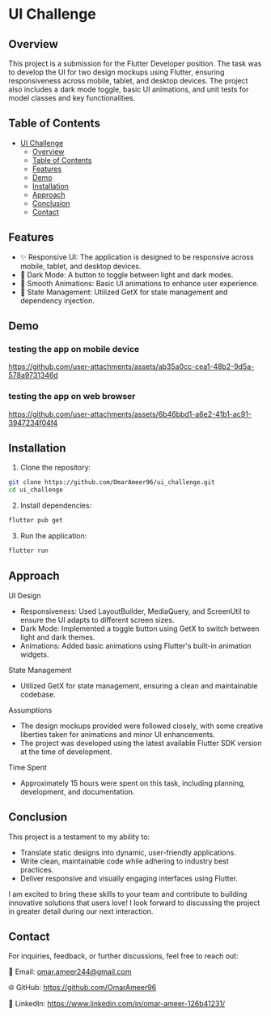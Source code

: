 # UI Challenge

## Overview

This project is a submission for the Flutter Developer position. The task was to develop the UI for two design mockups using Flutter, ensuring responsiveness across mobile, tablet, and desktop devices. The project also includes a dark mode toggle, basic UI animations, and unit tests for model classes and key functionalities.


## Table of Contents

- [UI Challenge](#ui-challenge)
  - [Overview](#overview)
  - [Table of Contents](#table-of-contents)
  - [Features](#features)
  - [Demo](#demo)
  - [Installation](#installation)
  - [Approach](#approach)
  - [Conclusion](#conclusion)
  - [Contact](#contact)


## Features

- ✨ Responsive UI: The application is designed to be responsive across mobile, tablet, and desktop devices.
- 🌙 Dark Mode: A button to toggle between light and dark modes.
- 🎨 Smooth Animations: Basic UI animations to enhance user experience.
- 🧩 State Management: Utilized GetX for state management and dependency injection.


## Demo

### testing the app on mobile device
https://github.com/user-attachments/assets/ab35a0cc-cea1-48b2-9d5a-578a9731346d

### testing the app on web browser
https://github.com/user-attachments/assets/6b46bbd1-a6e2-41b1-ac91-3947234f04f4


## Installation

1. Clone the repository:

```sh
git clone https://github.com/OmarAmeer96/ui_challenge.git
cd ui_challenge
```

2. Install dependencies:

```sh
flutter pub get
```

3. Run the application:

```sh
flutter run
```


## Approach

UI Design

- Responsiveness: Used LayoutBuilder, MediaQuery, and ScreenUtil to ensure the UI adapts to different screen sizes.
- Dark Mode: Implemented a toggle button using GetX to switch between light and dark themes.
- Animations: Added basic animations using Flutter's built-in animation widgets.

State Management
- Utilized GetX for state management, ensuring a clean and maintainable codebase.

Assumptions

- The design mockups provided were followed closely, with some creative liberties taken for animations and minor UI enhancements.
- The project was developed using the latest available Flutter SDK version at the time of development.

Time Spent

- Approximately 15 hours were spent on this task, including planning, development, and documentation.


## Conclusion
This project is a testament to my ability to:

- Translate static designs into dynamic, user-friendly applications.
- Write clean, maintainable code while adhering to industry best practices.
- Deliver responsive and visually engaging interfaces using Flutter.

I am excited to bring these skills to your team and contribute to building innovative solutions that users love! I look forward to discussing the project in greater detail during our next interaction.


## Contact
For inquiries, feedback, or further discussions, feel free to reach out:

📧 Email: omar.ameer244@gmail.com

🌐 GitHub: https://github.com/OmarAmeer96

💬 LinkedIn: https://www.linkedin.com/in/omar-ameer-126b41231/
